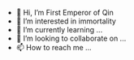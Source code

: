 - 👋 Hi, I’m First Emperor of Qin
- 👀 I’m interested in immortality
- 🌱 I’m currently learning ...
- 💞️ I’m looking to collaborate on ...
- 📫 How to reach me ...

<!---
git-wuxianglong/git-wuxianglong is a ✨ special ✨ repository because its `README.md` (this file) appears on your GitHub profile.
You can click the Preview link to take a look at your changes.
--->
